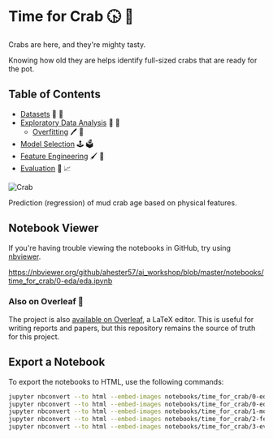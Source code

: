 # Time for Crab :clock430: :crab:

Crabs are here, and they're mighty tasty.

Knowing how old they are helps identify full-sized crabs that are ready for the pot.
 
## Table of Contents

- [Datasets](datasets/README.md) :fax: :open_file_folder:
- [Exploratory Data Analysis](0-eda/README.md) :telescope: :mag_right:
    - [Overfitting](0-eda/overfit.ipynb) :pen: :dna:
- [Model Selection](1-models/README.md) :joystick: :ballot_box:
- [Feature Engineering](2-features/README.md) :paintbrush: :toolbox: 
- [Evaluation](3-evaluation/README.md) :microscope: :chart_with_upwards_trend:

![Crab](https://upload.wikimedia.org/wikipedia/commons/b/b1/Mud_crab%2C_Scylla_serrate.jpg?20220920192756)

Prediction (regression) of mud crab age based on physical features.

## Notebook Viewer

If you're having trouble viewing the notebooks in GitHub, try using [nbviewer](https://nbviewer.org/github/ahester57/ai_workshop/blob/master/notebooks/time_for_crab/0-eda/eda.ipynb).

https://nbviewer.org/github/ahester57/ai_workshop/blob/master/notebooks/time_for_crab/0-eda/eda.ipynb

### Also on Overleaf :leaves:

The project is also [available on Overleaf](https://www.overleaf.com/project/6638542e044376c414b65725), a LaTeX editor.
This is useful for writing reports and papers, but this repository remains the source of truth for this project.

## Export a Notebook

To export the notebooks to HTML, use the following commands:

```bash
jupyter nbconvert --to html --embed-images notebooks/time_for_crab/0-eda/eda.ipynb
jupyter nbconvert --to html --embed-images notebooks/time_for_crab/0-eda/overfit.ipynb
jupyter nbconvert --to html --embed-images notebooks/time_for_crab/1-models/models.ipynb
jupyter nbconvert --to html --embed-images notebooks/time_for_crab/2-features/features.ipynb
jupyter nbconvert --to html --embed-images notebooks/time_for_crab/3-evaluation/evaluation.ipynb
```
